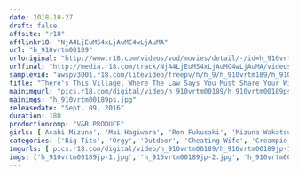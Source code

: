 ```yaml
---
date: 2018-10-27
draft: false
affsite: "r18"
afflinkr18: "NjA4LjEuMS4xLjAuMC4wLjAuMA"
url: "h_910vrtm00189"
urloriginal: "http://www.r18.com/videos/vod/movies/detail/-/id=h_910vrtm00189"
urlfinal: "http://media.r18.com/track/NjA4LjEuMS4xLjAuMC4wLjAuMA/videos/vod/movies/detail/-/id=h_910vrtm00189"
samplevid: "awspv3001.r18.com/litevideo/freepv/h/h_9/h_910vrtm189/h_910vrtm189_dmb_w.mp4"
title: "There's This Village, Where The Law Says You Must Share Your Wife With Everyone... Every Year In September, In The City Of Oomata In Nag*** Prefecture, They Celebrate With Large Orgies Outdoors"
mainimgurl: "pics.r18.com/digital/video/h_910vrtm00189/h_910vrtm00189ps.jpg"
mainimgs: "h_910vrtm00189ps.jpg"
releasedate: "Sept. 09, 2016"
duration: 180
productioncomp: "V&R PRODUCE"
girls: ['Asahi Mizuno', 'Mai Hagiwara', 'Ren Fukusaki', 'Mizuna Wakatsuki']
categories: ['Big Tits', 'Orgy', 'Outdoor', 'Cheating Wife', 'Creampie', 'Hi-Def']
imgurls: ['pics.r18.com/digital/video/h_910vrtm00189/h_910vrtm00189jp-1.jpg', 'pics.r18.com/digital/video/h_910vrtm00189/h_910vrtm00189jp-2.jpg', 'pics.r18.com/digital/video/h_910vrtm00189/h_910vrtm00189jp-3.jpg', 'pics.r18.com/digital/video/h_910vrtm00189/h_910vrtm00189jp-4.jpg', 'pics.r18.com/digital/video/h_910vrtm00189/h_910vrtm00189jp-5.jpg', 'pics.r18.com/digital/video/h_910vrtm00189/h_910vrtm00189jp-6.jpg', 'pics.r18.com/digital/video/h_910vrtm00189/h_910vrtm00189jp-7.jpg', 'pics.r18.com/digital/video/h_910vrtm00189/h_910vrtm00189jp-8.jpg', 'pics.r18.com/digital/video/h_910vrtm00189/h_910vrtm00189jp-9.jpg', 'pics.r18.com/digital/video/h_910vrtm00189/h_910vrtm00189jp-10.jpg', 'pics.r18.com/digital/video/h_910vrtm00189/h_910vrtm00189jp-11.jpg', 'pics.r18.com/digital/video/h_910vrtm00189/h_910vrtm00189jp-12.jpg', 'pics.r18.com/digital/video/h_910vrtm00189/h_910vrtm00189jp-13.jpg', 'pics.r18.com/digital/video/h_910vrtm00189/h_910vrtm00189jp-14.jpg', 'pics.r18.com/digital/video/h_910vrtm00189/h_910vrtm00189jp-15.jpg', 'pics.r18.com/digital/video/h_910vrtm00189/h_910vrtm00189jp-16.jpg', 'pics.r18.com/digital/video/h_910vrtm00189/h_910vrtm00189jp-17.jpg', 'pics.r18.com/digital/video/h_910vrtm00189/h_910vrtm00189jp-18.jpg', 'pics.r18.com/digital/video/h_910vrtm00189/h_910vrtm00189jp-19.jpg', 'pics.r18.com/digital/video/h_910vrtm00189/h_910vrtm00189jp-20.jpg']
imgs: ['h_910vrtm00189jp-1.jpg', 'h_910vrtm00189jp-2.jpg', 'h_910vrtm00189jp-3.jpg', 'h_910vrtm00189jp-4.jpg', 'h_910vrtm00189jp-5.jpg', 'h_910vrtm00189jp-6.jpg', 'h_910vrtm00189jp-7.jpg', 'h_910vrtm00189jp-8.jpg', 'h_910vrtm00189jp-9.jpg', 'h_910vrtm00189jp-10.jpg', 'h_910vrtm00189jp-11.jpg', 'h_910vrtm00189jp-12.jpg', 'h_910vrtm00189jp-13.jpg', 'h_910vrtm00189jp-14.jpg', 'h_910vrtm00189jp-15.jpg', 'h_910vrtm00189jp-16.jpg', 'h_910vrtm00189jp-17.jpg', 'h_910vrtm00189jp-18.jpg', 'h_910vrtm00189jp-19.jpg', 'h_910vrtm00189jp-20.jpg']
---
```

